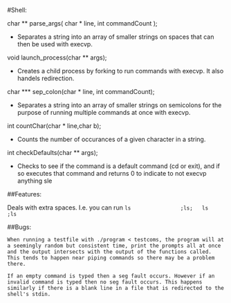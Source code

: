 #Shell:

char ** parse_args( char * line, int commandCount );
  - Separates a string into an array of smaller strings on spaces that can then be used with execvp.

void launch_process(char ** args);
  - Creates a child process by forking to run commands with execvp. It also handels redirection.

char *** sep_colon(char * line, int commandCount);
  - Separates a string into an array of smaller strings on semicolons for the purpose of running multiple commands at once with execvp.

int countChar(char * line,char b);
  - Counts the number of occurances of a given character in a string.

int checkDefaults(char ** args);
  - Checks to see if the command is a default command (cd or exit), and if so executes that command and returns 0 to indicate to not execvp anything sle

##Features:

  Deals with extra spaces. I.e. you can run `ls                ;ls;   ls   ;ls`

##Bugs:

    When running a testfile with ./program < testcoms, the program will at a seemingly random but consistent time, print the prompts all at once and the output intersects with the output of the functions called. This tends to happen near piping commands so there may be a problem there.
    
    If an empty command is typed then a seg fault occurs. However if an invalid command is typed then no seg fault occurs. This happens similarly if there is a blank line in a file that is redirected to the shell's stdin.
